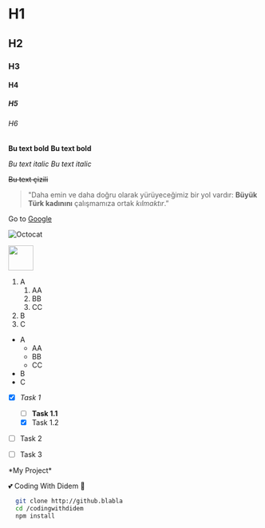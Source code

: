 <!-- Headers -->
# H1
## H2
### H3
#### H4
##### H5
###### H6

<!-- Bold -->
**Bu text bold**
__Bu text bold__

<!-- Italic -->
*Bu text italic*
_Bu text italic_

<!-- Strikethrough -->
~~Bu text çizili~~

<!-- Quoting -->

> "Daha emin ve daha doğru olarak yürüyeceğimiz bir yol vardır: **Büyük Türk kadınını** çalışmamıza ortak *kılmaktır*.”


<!--  Links  -->

Go to [Google][Instagram] 


<!--  Image  -->
![Octocat][Octocat]

<img src="https://octodex.github.com/images/yaktocat.png" width="50" height="50">


<!-- Lists -->

1. A    
   1. AA
   2. BB
   3. CC
2. B
3. C


- A 
  - AA
  - BB
  - CC
- B
- C


<!-- Task List -->
- [x] *Task 1*    
  - [ ] **Task 1.1**
  - [x] Task 1.2
- [ ] Task 2
- [ ] Task 3


<!-- Ignoring Markdown -->

\*My Project\*

<!-- Emoji -->
:two_hearts: Coding With Didem :blue_heart: 

```bash
  git clone http://github.blabla
  cd /codingwithdidem
  npm install
```






[Google]: https:/www.google.com
[Instagram]: https://www.instagram.com
[Octocat]: https://octodex.github.com/images/yaktocat.png


